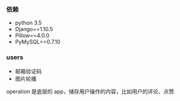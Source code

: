### 依赖
- python 3.5
- Django==1.10.5
- Pillow==4.0.0
- PyMySQL==0.7.10

### users
- 邮箱验证码
- 图片轮播

operation 是底层的 app，储存用户操作的内容，比如用户的评论、点赞